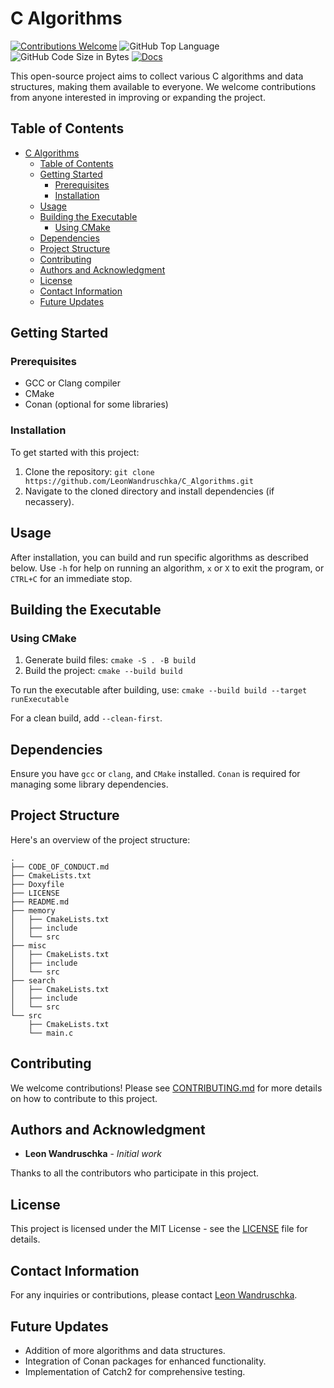 # C Algorithms

[![Contributions Welcome](https://img.shields.io/badge/contributions-welcome-blue.svg)](/CONTRIBUTING.md "Go to contributions doc")
![GitHub Top Language](https://img.shields.io/github/languages/top/LeonWandruschka/C_Algorithms)
![GitHub Code Size in Bytes](https://img.shields.io/github/languages/code-size/LeonWandruschka/C_Algorithms)
[![Docs](https://github.com/LeonWandruschka/C_Algorithms/actions/workflows/documentation.yml/badge.svg)](https://github.com/LeonWandruschka/C_Algorithms/actions/workflows/documentation.yml)

This open-source project aims to collect various C algorithms and data structures, making them available to everyone. We welcome contributions from anyone interested in improving or expanding the project.

## Table of Contents

- [C Algorithms](#c-algorithms)
  - [Table of Contents](#table-of-contents)
  - [Getting Started](#getting-started)
    - [Prerequisites](#prerequisites)
    - [Installation](#installation)
  - [Usage](#usage)
  - [Building the Executable](#building-the-executable)
    - [Using CMake](#using-cmake)
  - [Dependencies](#dependencies)
  - [Project Structure](#project-structure)
  - [Contributing](#contributing)
  - [Authors and Acknowledgment](#authors-and-acknowledgment)
  - [License](#license)
  - [Contact Information](#contact-information)
  - [Future Updates](#future-updates)

## Getting Started

### Prerequisites

- GCC or Clang compiler
- CMake
- Conan (optional for some libraries)

### Installation

To get started with this project:

1. Clone the repository: `git clone https://github.com/LeonWandruschka/C_Algorithms.git`
2. Navigate to the cloned directory and install dependencies (if necassery).

## Usage

After installation, you can build and run specific algorithms as described below. Use `-h` for help on running an algorithm, `x` or `X` to exit the program, or `CTRL+C` for an immediate stop.

## Building the Executable

### Using CMake

1. Generate build files: `cmake -S . -B build`
2. Build the project: `cmake --build build`

To run the executable after building, use: `cmake --build build --target runExecutable`

For a clean build, add `--clean-first`.

## Dependencies

Ensure you have `gcc` or `clang`, and `CMake` installed. `Conan` is required for managing some library dependencies.

## Project Structure

Here's an overview of the project structure:

``` shell
.
├── CODE_OF_CONDUCT.md
├── CmakeLists.txt
├── Doxyfile
├── LICENSE
├── README.md
├── memory
│   ├── CmakeLists.txt
│   ├── include
│   └── src
├── misc
│   ├── CmakeLists.txt
│   ├── include
│   └── src
├── search
│   ├── CmakeLists.txt
│   ├── include
│   └── src
└── src
    ├── CmakeLists.txt
    └── main.c
```

## Contributing

We welcome contributions! Please see [CONTRIBUTING.md](/CONTRIBUTING.md) for more details on how to contribute to this project.

<!--## Versioning

We use [SemVer](http://semver.org/) for versioning. For the versions available, see the [tags on this repository](https://github.com/LeonWandruschka/C_Algorithms/tags).-->

## Authors and Acknowledgment

- **Leon Wandruschka** - *Initial work*

Thanks to all the contributors who participate in this project.

## License

This project is licensed under the MIT License - see the [LICENSE](LICENSE) file for details.

## Contact Information

For any inquiries or contributions, please contact [Leon Wandruschka](https://github.com/LeonWandruschka).

## Future Updates

- Addition of more algorithms and data structures.
- Integration of Conan packages for enhanced functionality.
- Implementation of Catch2 for comprehensive testing.
